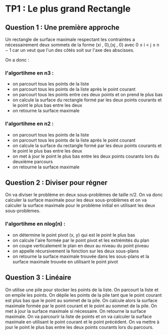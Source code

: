 # TP1 : Le plus grand Rectangle

## Question 1 : Une première approche 

Un rectangle de surface maximale respectant les contraintes a nécessairement deux sommets de la forme (xi
, 0),(xj , 0) avec 0 ≤ i < j ≤ n − 1 car un veut que l'un des côtés soit sur l'axe des abscisses.

On a donc :

### l'algortihme en n3 :

- on parcourt tous les points de la liste
- on parcourt tous les points de la liste après le point courant
- on parcourt tous les points entre ces deux points et on prend le plus bas
- on calcule la surface du rectangle formé par les deux points courants et le point le plus bas entre les deux
- on retourne la surface maximale

### l'algortihme en n2 :

- on parcourt tous les points de la liste
- on parcourt tous les points de la liste après le point courant
- on calcule la surface du rectangle formé par les deux points courants et le point le plus bas entre les deux
- on met à jour le point le plus bas entre les deux points courants lors du deuxième parcours
- on retourne la surface maximale

## Question 2 : Diviser pour régner

On va diviser le problème en deux sous-problèmes de taille n/2. On va donc calculer la surface maximale pour les deux sous-problèmes et on va calculer la surface maximale pour le problème initial en utilisant les deux sous-problèmes.

### l'algortihme en nlog(n) :

- on détermine le point pivot (x, y) qui est le point le plus bas
- on calcule l'aire formée par le point pivot et les extrémités du plan
- on coupe verticalement le plan en deux au niveau du point piveau
- on appelle récursivement la fonction sur les deux sous-plans
- on retourne la surface maximale trouvée dans les sous-plans et la surface maximale trouvée en utilisant le point pivot

## Question 3 : Linéaire

On utilise une pile pour stocker les points de la liste. 
On parcourt la liste et on empile les points. 
On dépile les points de la pile tant que le point courant est plus bas que le point au sommet de la pile. 
On calcule alors la surface maximale formée par le point courant et le point au sommet de la pile. 
On met à jour la surface maximale si nécessaire. On retourne la surface maximale.
On va parcourir la liste de points et on va calculer la surface maximale en utilisant le point courant et le point précédent.
On va mettre à jour le point le plus bas entre les deux points courants lors du parcours.

